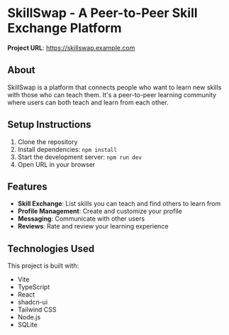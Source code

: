 # SkillSwap - A Peer-to-Peer Skill Exchange Platform

**Project URL**: https://skillswap.example.com

## About

SkillSwap is a platform that connects people who want to learn new skills with those who can teach them. It's a peer-to-peer learning community where users can both teach and learn from each other.


## Setup Instructions

1. Clone the repository
2. Install dependencies: `npm install`
3. Start the development server: `npm run dev`
4. Open URL in your browser

## Features

- **Skill Exchange**: List skills you can teach and find others to learn from
- **Profile Management**: Create and customize your profile
- **Messaging**: Communicate with other users
- **Reviews**: Rate and review your learning experience

## Technologies Used

This project is built with:

- Vite
- TypeScript
- React
- shadcn-ui
- Tailwind CSS
- Node.js
- SQLite
